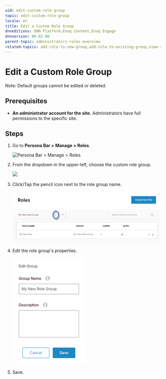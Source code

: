 ```yaml
---
uid: edit-custom-role-group
topic: edit-custom-role-group
locale: en
title: Edit a Custom Role Group
dnneditions: DNN Platform,Evoq Content,Evoq Engage
dnnversion: 09.02.00
parent-topic: administrators-roles-overview
related-topics: add-role-to-new-group,add-role-to-existing-group,view-roles-included-in-group,remove-role-from-group,delete-custom-role-group
---
```


# Edit a Custom Role Group

Note: Default groups cannot be edited or deleted.

## Prerequisites

*   **An administrator account for the site.** Administrators have full permissions to the specific site.

## Steps

1.  Go to **Persona Bar \> Manage \> Roles**.
    
    ![Persona Bar > Manage > Roles](/images/scr-pbar-host-Manage-E91.png)
    
2.  From the dropdown in the upper-left, choose the custom role group.
    
      
    
    ![](/images/scr-RoleList-FilterByRoleGroup-E90.png)
    
      
    
3.  Click/Tap the pencil icon next to the role group name.
    
      
    
    ![](/images/scr-Roles-CustomGroup-Edit-E90.png)
    
      
    
4.  Edit the role group's properties.
    
      
    
    ![](/images/scr-Roles-EditGroup-E90.png)
    
      
    
5.  Save.